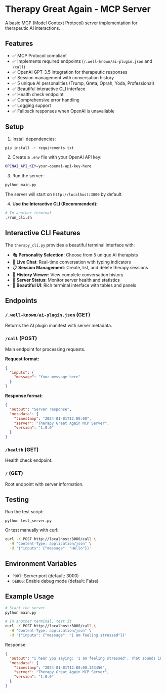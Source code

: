 # Therapy Great Again - MCP Server

A basic MCP (Model Context Protocol) server implementation for therapeutic AI interactions.

## Features

- ✅ MCP Protocol compliant
- ✅ Implements required endpoints (`/.well-known/ai-plugin.json` and `/call`)
- ✅ OpenAI GPT-3.5 integration for therapeutic responses
- ✅ Session management with conversation history
- ✅ 5 unique AI personalities (Trump, Greta, Oprah, Yoda, Professional)
- ✅ Beautiful interactive CLI interface
- ✅ Health check endpoint
- ✅ Comprehensive error handling
- ✅ Logging support
- ✅ Fallback responses when OpenAI is unavailable

## Setup

1. Install dependencies:
```bash
pip install -r requirements.txt
```

2. Create a `.env` file with your OpenAI API key:
```bash
OPENAI_API_KEY=your-openai-api-key-here
```

3. Run the server:
```bash
python main.py
```

The server will start on `http://localhost:3000` by default.

4. **Use the Interactive CLI (Recommended):**
```bash
# In another terminal
./run_cli.sh
```

## Interactive CLI Features

The `therapy_cli.py` provides a beautiful terminal interface with:

- 🎭 **Personality Selection**: Choose from 5 unique AI therapists
- 💬 **Live Chat**: Real-time conversation with typing indicators
- 📋 **Session Management**: Create, list, and delete therapy sessions  
- 📜 **History Viewer**: View complete conversation history
- 🏥 **Server Status**: Monitor server health and statistics
- 🎨 **Beautiful UI**: Rich terminal interface with tables and panels

## Endpoints

### `/.well-known/ai-plugin.json` (GET)
Returns the AI plugin manifest with server metadata.

### `/call` (POST)
Main endpoint for processing requests.

**Request format:**
```json
{
  "inputs": {
    "message": "Your message here"
  }
}
```

**Response format:**
```json
{
  "output": "Server response",
  "metadata": {
    "timestamp": "2024-01-01T12:00:00",
    "server": "Therapy Great Again MCP Server",
    "version": "1.0.0"
  }
}
```

### `/health` (GET)
Health check endpoint.

### `/` (GET)
Root endpoint with server information.

## Testing

Run the test script:
```bash
python test_server.py
```

Or test manually with curl:
```bash
curl -X POST http://localhost:3000/call \
  -H "Content-Type: application/json" \
  -d '{"inputs": {"message": "Hello"}}'
```

## Environment Variables

- `PORT`: Server port (default: 3000)
- `DEBUG`: Enable debug mode (default: False)

## Example Usage

```bash
# Start the server
python main.py

# In another terminal, test it
curl -X POST http://localhost:3000/call \
  -H "Content-Type: application/json" \
  -d '{"inputs": {"message": "I am feeling stressed"}}'
```

Response:
```json
{
  "output": "I hear you saying: 'I am feeling stressed'. That sounds important. Can you tell me more about how that makes you feel?",
  "metadata": {
    "timestamp": "2024-01-01T12:00:00.123456",
    "server": "Therapy Great Again MCP Server",
    "version": "1.0.0"
  }
}
``` 